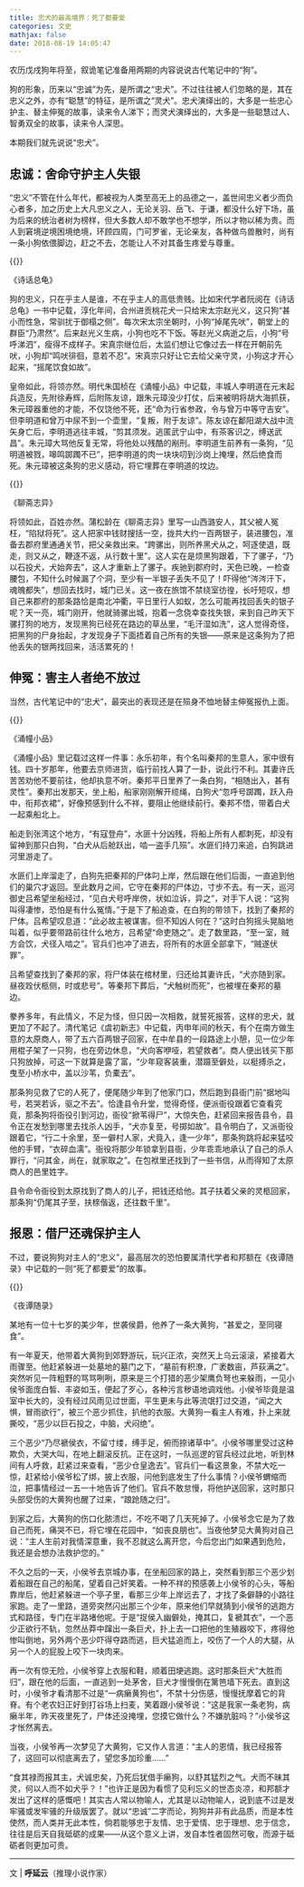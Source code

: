 ```yaml
---
title: 忠犬的最高境界：死了都要爱
categories: 文史
mathjax: false
date: 2018-08-19 14:05:47
---
```

农历戊戌狗年将至，叙诡笔记准备用两期的内容说说古代笔记中的“狗”。

狗的形象，历来以“忠诚”为先，是所谓之“忠犬”。不过往往被人们忽略的是，其在忠义之外，亦有“聪慧”的特征，是所谓之“灵犬”。忠犬演绎出的，大多是一些忠心护主、替主伸冤的故事，读来令人涕下；而灵犬演绎出的，大多是一些聪慧过人、智勇双全的故事，读来令人深思。

本期我们就先说说“忠犬”。

## 忠诚：舍命守护主人失银

“忠义”不管在什么年代，都被视为人类至高无上的品德之一，盖世间忠义者少而负心者多，加之历史上大凡忠义之人，无论关羽、岳飞、于谦，都没什么好下场，虽为后来的统治者树为榜样，但大多数人却不敢学也不想学，所以才物以稀为贵。而人到窘境逆境困境绝境，环顾四周，门可罗雀，无论亲友，各种做鸟兽散时，尚有一条小狗依偎脚边，赶之不去，怎能让人不对其备生疼爱与尊重。

{{<img src="http://ian2.oss-cn-hangzhou.aliyuncs.com/2019-02-25-131722.jpg" alt="">}}

《诗话总龟》

狗的忠义，只在乎主人是谁，不在乎主人的高低贵贱。比如宋代学者阮阅在《诗话总龟》一书中记载，淳化年间，合州进贡桃花犬一只给宋太宗赵光义，这只狗“甚小而性急，常驯扰于御榻之侧”。每次宋太宗坐朝时，小狗“掉尾先吠”，朝堂上的群臣“乃肃然”。后来赵光义生病，小狗也吃不下饭。等赵光义病逝之后，小狗“号呼涕泗”，瘦得不成样子。宋真宗继位后，太监们想让它像过去一样在开朝前先吠，小狗却“鸣吠徘徊，意若不忍”。宋真宗只好让它去给父亲守灵，小狗这才开心起来，“摇尾饮食如故”。

皇帝如此，将领亦然。明代朱国桢在《涌幢小品》中记载，丰城人李明道在元末起兵造反，先附徐寿辉，后附陈友谅，跟朱元璋没少打仗，后来被明将胡大海抓获，朱元璋器重他的才能，不仅饶他不死，还“命为行省参政，令与曾万中等守吉安”。但李明道和曾万中尿不到一个壶里，“复叛，附于友谅”。陈友谅在鄱阳湖大战中流矢身亡后，李明道逃往丰城，“剪其须发。逃匿武宁山中，有茶客识之，缚送武昌”。朱元璋大骂他反复无常，将他处以残酷的剐刑。李明道生前养有一条狗，“见明道被戮，嗥鸣踯躅不已”，把李明道的肉一块块叨到沙岗上掩埋，然后绝食而死。朱元璋被这条狗的忠义感动，将它埋葬在李明道的坟边。

{{<img src="http://ian2.oss-cn-hangzhou.aliyuncs.com/2019-02-25-131733.jpg" alt="">}}

《聊斋志异》

将领如此，百姓亦然。蒲松龄在《聊斋志异》里写一山西潞安人，其父被人冤枉，“陷狱将死”。这人把家中钱财搜括一空，拢共大约一百两银子，装进腰包，准备去郡府里通通关节，把父亲救出来。“跨骡出，则所养黑犬从之，呵逐使退，既走，则又从之，鞭逐不返，从行数十里”。这人实在是烦黑狗跟着，下了骡子，“乃以石投犬，犬始奔去”，这人才重新上了骡子。疾驰到郡府时，天色已晚，一检查腰包，不知什么时候漏了个洞，至少有一半银子丢失不见了！吓得他“涔涔汗下，魂魄都失”，想回去找时，城门已关。这一夜在旅馆不禁绕室彷徨，长吁短叹，想自己来郡府的那条路恰是南北冲衢，平日里行人如蚁，怎么可能再找回丢失的银子呢？天一亮，城门刚开，他就骑骡出城，抱着一念侥幸查找失银，来到自己昨天下骡打狗的地方，发现黑狗已经死在路边的草丛里，“毛汗湿如洗”，这人觉得奇怪，把黑狗的尸身抬起，才发现身子下面捂着自己所有的失银——原来是这条狗为了把他丢失的银两找回来，活活累死的！

## 伸冤：害主人者绝不放过

当然，古代笔记中的“忠犬”，最突出的表现还是在殒身不恤地替主伸冤报仇上面。

{{<img src="http://ian2.oss-cn-hangzhou.aliyuncs.com/2019-02-25-131745.jpg" alt="">}}

《涌幢小品》

《涌幢小品》里记载过这样一件事：永乐初年，有个名叫秦邦的生意人，家中很有钱。四十岁那年，他要去京师进货，临行前找人算了一卦，说此行不利。其妻许氏苦苦劝他不要前往，他却执意不听。秦邦平日里养了一条白狗，“相随出入，甚有灵性”。秦邦出发那天，坐上船，船家刚刚解开缆绳，白狗犬“忽呼号踯躅，跃入舟中，衔邦衣裙”，好像预感到什么不祥，要阻止他继续前行。秦邦不悟，带着白犬一起乘船北上。

船走到张湾这个地方，“有寇登舟”，水匪十分凶残，将船上所有人都刺死，却没有留神到那只白狗，“白犬从后舱跃出，啮一盗手几殒”。水匪们持刀来追，白狗跳进河里游走了。

水匪们上岸溜走了，白狗先把秦邦的尸体叼上岸，然后跟在他们后面，一直追到他们的巢穴才返回。至此数月之间，它守在秦邦的尸体边，寸步不去。有一天，巡河御史吕希望坐船经过，“见白犬号呼岸傍，状如泣诉，异之”，对手下人说：“这狗叫得凄惨，恐怕是有什么冤情。”于是下了船追查，在白狗的带领下，找到了秦邦的尸体。吕希望叹息道：“此必故主被谋害。但不知凶人何在？”这时白狗摇头晃脑地叫着，似乎要带路前往什么地方，吕希望“命吏随之”。走了数里路，“至一室，贼方会饮，犬径入啮之”。官兵们也冲了进去，将所有的水匪全部拿下，“贼遂伏罪”。

吕希望查找到了秦邦的家，将尸体装在棺材里，归还给其妻许氏，“犬亦随到家。昼夜跧伏柩侧，时或悲号”。等秦邦下葬后，“犬触树而死”，也被埋在秦邦的墓边。

豢养多年，有此情义，不足为怪，但只因一次相救，就誓死报答，这样的忠犬，就更加了不起了。清代笔记《虞初新志》中记载，丙申年间的秋天，有个在南方做生意的太原商人，带了五六百两银子回家，在中牟县的一段路途上小憩，见一位少年用棍子架了一只狗，也在旁边休息，“犬向客咿哑，若望救者”。商人便出钱买下那只狗放掉，可这一下就算是露了富，“少年窥客装重，潜蹑至僻处，以梃搏杀之，曳至小桥水中，盖以沙苇，负橐去”。

那条狗见救了它的人死了，便尾随少年到了他家门口，然后跑到县衙门前“据地叫号，若哭若诉，驱之不去”。恰逢县令升堂，觉得奇怪，便派衙役跟着它查看究竟，那条狗将衙役引到河边，衙役“掀苇得尸”，大惊失色，赶紧回来报告县令，县令正在发愁到哪里去找杀人凶手，“犬亦复至，号掷如故”。县令明白了，又派衙役跟着它，“行二十余里，至一僻村人家，犬竟入，逢一少年”，那条狗跳将起来猛咬他的手臂，“衣碎血濡”。衙役将那少年锁拿到县衙，少年乖乖地承认了自己的杀人罪行，“问其金，尚在，就家取之”。在包袱里还找到了一些书信，从而得知了太原商人的邑里姓字。

县令命令衙役到太原找到了商人的儿子，把钱还给他。其子扶着父亲的灵柩回家，那条狗“仍尾其子至，扶榇偕返，还往数千里”。

## 报恩：借尸还魂保护主人

不过，要说狗狗对主人的“忠义”，最高层次的恐怕要属清代学者和邦额在《夜谭随录》中记载的一则“死了都要爱”的故事。

{{<img src="http://ian2.oss-cn-hangzhou.aliyuncs.com/2019-02-25-131759.jpg" alt="">}}

《夜谭随录》

某地有一位十七岁的美少年，世袭侯爵，他养了一条大黄狗，“甚爱之，至同寝食”。

有一年夏天，他带着大黄狗到郊野游玩，玩兴正浓，突然天上乌云滚滚，紧接着大雨骤至。他赶紧躲进一处墓地的墓门之下，“墓前有积潦，广袤数亩，芦荻满之”。突然听见一阵粗野的骂骂咧咧，原来是三个打猎的恶少架鹰负弩也来躲雨，一见小侯爷面庞白皙、丰姿如玉，便起了歹心，各种污言秽语地调戏他。小侯爷毕竟是温室中长大的，没有经过风雨见过世面，平生更未与此等流氓打过交道，“闻之大惧，冒雨欲行”，被三个恶少抓住，扒他的衣服。大黄狗一看主人有难，扑上来就撕咬，“恶少以巨石投之，中脑，犬闷绝”。

三个恶少“乃尽褫侯衣，不留寸缕，缚手足，俯而捺诸草中”。小侯爷哪里受过这种欺负，大哭大叫，在地上翻滚反抗。正在这时，一队巡逻的官兵经过此地，听到林间有人呼救，赶紧过来查看，“恶少仓皇逸去”。官兵们一看这景象，不禁大吃一惊，赶紧给小侯爷松了绑，披上衣服，问他到底发生了什么事情？小侯爷蝟缩而泣，把事情经过一五一十地告诉了他们。官兵不敢怠慢，将他护送回家，这时那只头部受伤的大黄狗也醒了过来，“踉跄随之归”。

到家之后，大黄狗的伤口化脓溃烂，不吃不喝了几天死掉了。小侯爷念它是为了救自己而死，痛哭不已，将它埋在花园中，“如丧良朋也”。当夜他梦见大黄狗对自己说：“主人生前对我情深意重，我不忍就这么离开您，今后您出门如果遇到危险，我还是会想办法救护您的。”

不久之后的一天，小侯爷去京城办事，在坐船回家的路上，突然看到那三个恶少划着船跟在自己的船尾，望着自己奸笑着。一种不祥的预感袭上小侯爷的心头，等船靠岸后，他赶紧躲进一个亭子里，看那三少年上岸远去了，才找了条僻静的小路往家跑。走了一里路，道旁突然闪出那三个少年，原来他们早就猜到小侯爷的逃跑方式和路径，专门在半路堵他呢。于是“捉侯入幽僻处，掩其口，复褫其衣”，一个恶少正欲行不轨，忽然丛莽中蹿出一条巨犬，扑上去一口把他的生殖器咬下，疼得他惨叫倒地，另外两个恶少吓得夺路而逃，巨犬猛追而上，咬伤了一个人的大腿，从另一个人的屁股上咬下一块肉来。

再一次有惊无险，小侯爷穿上衣服和鞋，顺着田埂逃跑。这时那条巨犬“大胜而归”，跟在他的后面，一直逃到一处茅舍，巨犬才慢慢倒在篱笆墙下死去。直到这时，小侯爷才看清那不过是“一病癞黄狗也”，不禁十分伤感，慢慢抚摩着它的背脊。有个老农妇正好到打谷场上扫麦，笑着跟小侯爷说：“这是我家一条老狗，病癞半年，昨天夜里死了，尸体还没掩埋，您摸它做什么？不嫌肮脏吗？”小侯爷这才怅然离去。

当夜，小侯爷再一次梦见了大黄狗，它又作人言道：“主人的恩情，我已经报答了，这回可以彻底离去了，望您多加珍重……”

“食其禄而报其主，犬诚忠矣，乃死后犹借手癞狗，以舒其猛烈之气。犬而不昧其灵，何以人而不如犬乎？！”也许正是因为看惯了见利忘义的世态炎凉，和邦额才发出了这样的感慨吧！其实古人常以物喻人，尤其是以动物喻人，说到底不过是发牢骚或发牢骚的升级版罢了。就以“忠诚”二字而论，狗狗并非有此品质，而是本性使然，而人类并无此本性，倘若能够忠于友情、忠于爱情、忠于理想、忠于信念，往往是后天自我砥砺的成果——从这个意义上讲，发自本性者固然可敬，而源于砥砺者则更加可贵。

---
文 | **呼延云**（推理小说作家）
